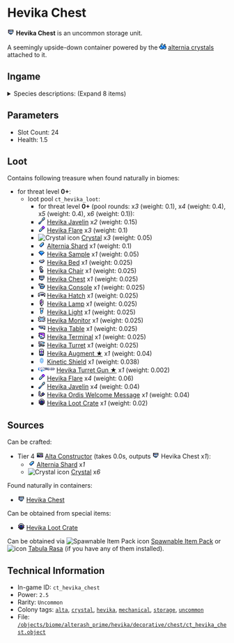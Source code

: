 # Hevika Chest

<img src="https://raw.githubusercontent.com/Ceterai/Enternia/main/objects/biome/alterash_prime/hevika/decorative/chest/icon.png" alt="Hevika Chest icon" loading="lazy" height="16px" width="auto" /> **Hevika Chest** is an uncommon storage unit.

A seemingly upside-down container powered by the <img src="https://raw.githubusercontent.com/Ceterai/Enternia/main/objects/biome/alterash_prime/ionic/ct_alternia_crystal/icon.png" alt="Alternia Crystal icon" loading="lazy" height="16px" width="auto" /> [alternia crystals](https://ceterai.github.io/MyEnternia/Wiki/AlterniaCrystal) attached to it.

## Ingame

<details markdown="1"><summary>Species descriptions: (Expand 8 items)</summary>

- Alta: A reverse-pod powered by alternia crystals. Useful for loading hazardous objects.
- Apex: They really made a mistake when constructed this chest upside down...
- Avian: It's a chest!! Gonna grab all treasures for myself!
- Floran: Thiss chesst want to eat Floran. Floran ssscared.
- Glitch: Wary. Does this chest have some kind of strange vibe around it, or am I imagining things?
- Human: This chest is staring at me! I swear I saw it's moved those eyes!
- Hylotl: This chest resembles a robotic head and looks creepy in some way. Like it can eat you at any minute or something like that.
- Novakid: Ain't you gonna eat me, pal?

</details>

## Parameters

- Slot Count: 24  
- Health: 1.5

## Loot

Contains following treasure when found naturally in biomes:

- for threat level **0+**:
  - loot pool `ct_hevika_loot`:
    - for threat level **0+** (pool rounds: x*3* (weight: 0.1), x*4* (weight: 0.4), x*5* (weight: 0.4), x*6* (weight: 0.1)):
    - <img src="https://raw.githubusercontent.com/Ceterai/Enternia/main/items/throwables/ct_hevika_javelin.png" alt="Hevika Javelin icon" loading="lazy" height="16px" width="auto" /> [Hevika Javelin](https://ceterai.github.io/MyEnternia/Wiki/HevikaJavelin) x*2* (weight: 0.15)
    - <img src="https://raw.githubusercontent.com/Ceterai/Enternia/main/items/throwables/ct_hevika_flare.png" alt="Hevika Flare icon" loading="lazy" height="16px" width="auto" /> [Hevika Flare](https://ceterai.github.io/MyEnternia/Wiki/HevikaFlare) x*3* (weight: 0.1)
    - <img src="https://starbounder.org/mediawiki/images/3/31/Crystal.png" alt="Crystal icon" loading="lazy" height="16px" width="12px" /> [Crystal](https://starbounder.org/Crystal) x*3* (weight: 0.05)
    - <img src="https://raw.githubusercontent.com/Ceterai/Enternia/main/items/generic/crafting/ct_alternia_shard.png" alt="Alternia Shard icon" loading="lazy" height="16px" width="auto" /> [Alternia Shard](https://ceterai.github.io/MyEnternia/Wiki/AlterniaShard) x*1* (weight: 0.1)
    - <img src="https://raw.githubusercontent.com/Ceterai/Enternia/main/objects/biome/alterash_prime/hevika/decorative/sample/icon.png" alt="Hevika Sample icon" loading="lazy" height="16px" width="auto" /> [Hevika Sample](https://ceterai.github.io/MyEnternia/Wiki/HevikaSample) x*1* (weight: 0.05)
    - <img src="https://raw.githubusercontent.com/Ceterai/Enternia/main/objects/biome/alterash_prime/hevika/decorative/bed/icon.png" alt="Hevika Bed icon" loading="lazy" height="16px" width="auto" /> [Hevika Bed](https://ceterai.github.io/MyEnternia/Wiki/HevikaBed) x*1* (weight: 0.025)
    - <img src="https://raw.githubusercontent.com/Ceterai/Enternia/main/objects/biome/alterash_prime/hevika/decorative/chair/icon.png" alt="Hevika Chair icon" loading="lazy" height="16px" width="auto" /> [Hevika Chair](https://ceterai.github.io/MyEnternia/Wiki/HevikaChair) x*1* (weight: 0.025)
    - <img src="https://raw.githubusercontent.com/Ceterai/Enternia/main/objects/biome/alterash_prime/hevika/decorative/chest/icon.png" alt="Hevika Chest icon" loading="lazy" height="16px" width="auto" /> [Hevika Chest](https://ceterai.github.io/MyEnternia/Wiki/HevikaChest) x*1* (weight: 0.025)
    - <img src="https://raw.githubusercontent.com/Ceterai/Enternia/main/objects/biome/alterash_prime/hevika/decorative/console/icon.png" alt="Hevika Console icon" loading="lazy" height="16px" width="auto" /> [Hevika Console](https://ceterai.github.io/MyEnternia/Wiki/HevikaConsole) x*1* (weight: 0.025)
    - <img src="https://raw.githubusercontent.com/Ceterai/Enternia/main/objects/biome/alterash_prime/hevika/decorative/hatch/icon.png" alt="Hevika Hatch icon" loading="lazy" height="16px" width="auto" /> [Hevika Hatch](https://ceterai.github.io/MyEnternia/Wiki/HevikaHatch) x*1* (weight: 0.025)
    - <img src="https://raw.githubusercontent.com/Ceterai/Enternia/main/objects/biome/alterash_prime/hevika/decorative/lamp/icon.png" alt="Hevika Lamp icon" loading="lazy" height="16px" width="auto" /> [Hevika Lamp](https://ceterai.github.io/MyEnternia/Wiki/HevikaLamp) x*1* (weight: 0.025)
    - <img src="https://raw.githubusercontent.com/Ceterai/Enternia/main/objects/biome/alterash_prime/hevika/decorative/light/icon.png" alt="Hevika Light icon" loading="lazy" height="16px" width="auto" /> [Hevika Light](https://ceterai.github.io/MyEnternia/Wiki/HevikaLight) x*1* (weight: 0.025)
    - <img src="https://raw.githubusercontent.com/Ceterai/Enternia/main/objects/biome/alterash_prime/hevika/decorative/monitor/icon.png" alt="Hevika Monitor icon" loading="lazy" height="16px" width="auto" /> [Hevika Monitor](https://ceterai.github.io/MyEnternia/Wiki/HevikaMonitor) x*1* (weight: 0.025)
    - <img src="https://raw.githubusercontent.com/Ceterai/Enternia/main/objects/biome/alterash_prime/hevika/decorative/table/icon.png" alt="Hevika Table icon" loading="lazy" height="16px" width="auto" /> [Hevika Table](https://ceterai.github.io/MyEnternia/Wiki/HevikaTable) x*1* (weight: 0.025)
    - <img src="https://raw.githubusercontent.com/Ceterai/Enternia/main/objects/biome/alterash_prime/hevika/decorative/terminal/icon.png" alt="Hevika Terminal icon" loading="lazy" height="16px" width="auto" /> [Hevika Terminal](https://ceterai.github.io/MyEnternia/Wiki/HevikaTerminal) x*1* (weight: 0.025)
    - <img src="https://raw.githubusercontent.com/Ceterai/Enternia/main/objects/biome/alterash_prime/hevika/decorative/turret/icon.png" alt="Hevika Turret icon" loading="lazy" height="16px" width="auto" /> [Hevika Turret](https://ceterai.github.io/MyEnternia/Wiki/HevikaTurret) x*1* (weight: 0.025)
    - <img src="https://raw.githubusercontent.com/Ceterai/Enternia/main/items/augments/back/ct_hevika_augment.png" alt="Hevika Augment ★ icon" loading="lazy" height="16px" width="auto" /> [Hevika Augment ★](https://ceterai.github.io/MyEnternia/Wiki/HevikaAugment) x*1* (weight: 0.04)
    - <img src="https://raw.githubusercontent.com/Ceterai/Enternia/main/items/active/shields/ct_kinetic_shield.png" alt="Kinetic Shield icon" loading="lazy" height="16px" width="auto" /> [Kinetic Shield](https://ceterai.github.io/MyEnternia/Wiki/KineticShield) x*1* (weight: 0.038)
    - <img src="https://raw.githubusercontent.com/Ceterai/Enternia/main/items/active/weapons/ranged/alta/heavy/ct_hevika_turret_gun.png" alt="Hevika Turret Gun ★ icon" loading="lazy" height="16px" width="auto" /> [Hevika Turret Gun ★](https://ceterai.github.io/MyEnternia/Wiki/HevikaTurretGun) x*1* (weight: 0.002)
    - <img src="https://raw.githubusercontent.com/Ceterai/Enternia/main/items/throwables/ct_hevika_flare.png" alt="Hevika Flare icon" loading="lazy" height="16px" width="auto" /> [Hevika Flare](https://ceterai.github.io/MyEnternia/Wiki/HevikaFlare) x*4* (weight: 0.06)
    - <img src="https://raw.githubusercontent.com/Ceterai/Enternia/main/items/throwables/ct_hevika_javelin.png" alt="Hevika Javelin icon" loading="lazy" height="16px" width="auto" /> [Hevika Javelin](https://ceterai.github.io/MyEnternia/Wiki/HevikaJavelin) x*4* (weight: 0.04)
    - <img src="https://raw.githubusercontent.com/Ceterai/Enternia/main/codex/alta/datamass/hevika.png" alt="Hevika Ordis Welcome Message icon" loading="lazy" height="16px" width="auto" /> [Hevika Ordis Welcome Message](https://ceterai.github.io/MyEnternia/Wiki/HevikaOrdisWelcomeMessage) x*1* (weight: 0.04)
    - <img src="https://raw.githubusercontent.com/Ceterai/Enternia/main/items/active/alta/loot/biome/ct_hevika_loot.png" alt="Hevika Loot Crate icon" loading="lazy" height="16px" width="auto" /> [Hevika Loot Crate](https://ceterai.github.io/MyEnternia/Wiki/HevikaLootCrate) x*1* (weight: 0.02)

## Sources

Can be crafted:

- Tier 4 ![ ](https://raw.githubusercontent.com/Ceterai/Enternia/main/objects/alta/crafting/constructor/icon4.png) [Alta Constructor](https://ceterai.github.io/MyEnternia/Wiki/AltaConstructor) (takes 0.0s, outputs <img src="https://raw.githubusercontent.com/Ceterai/Enternia/main/objects/biome/alterash_prime/hevika/decorative/chest/icon.png" alt="Hevika Chest icon" loading="lazy" height="16px" width="auto" /> Hevika Chest x*1*):
  - <img src="https://raw.githubusercontent.com/Ceterai/Enternia/main/items/generic/crafting/ct_alternia_shard.png" alt="Alternia Shard icon" loading="lazy" height="16px" width="auto" /> [Alternia Shard](https://ceterai.github.io/MyEnternia/Wiki/AlterniaShard) x*1*
  - <img src="https://starbounder.org/mediawiki/images/3/31/Crystal.png" alt="Crystal icon" loading="lazy" height="16px" width="12px" /> [Crystal](https://starbounder.org/Crystal) x*6*

Found naturally in containers:

- <img src="https://raw.githubusercontent.com/Ceterai/Enternia/main/objects/biome/alterash_prime/hevika/decorative/chest/icon.png" alt="Hevika Chest icon" loading="lazy" height="16px" width="auto" /> [Hevika Chest](https://ceterai.github.io/MyEnternia/Wiki/HevikaChest)

Can be obtained from special items:

- <img src="https://raw.githubusercontent.com/Ceterai/Enternia/main/items/active/alta/loot/biome/ct_hevika_loot.png" alt="Hevika Loot Crate icon" loading="lazy" height="16px" width="auto" /> [Hevika Loot Crate](https://ceterai.github.io/MyEnternia/Wiki/HevikaLootCrate)

Can be obtained via <img src="https://raw.githubusercontent.com/Silverfeelin/Starbound-SpawnableItemPack/master/interface/sip/iconSmall.png" alt="Spawnable Item Pack icon" width="18" height="14"/> [Spawnable Item Pack](https://steamcommunity.com/sharedfiles/filedetails/?id=733665104) or <img src="https://steamuserimages-a.akamaihd.net/ugc/263843960696222713/3EC9A7C005541F7D577EBCB8C5736B4EFC9973D6/" alt="icon" width="8" height="12"/> [Tabula Rasa](https://community.playstarbound.com/resources/the-tabula-rasa.3222/) (if you have any of them installed).

## Technical Information

- In-game ID: `ct_hevika_chest`
- Power: `2.5`
- Rarity: `Uncommon`
- Colony tags: [`alta`](https://ceterai.github.io/MyEnternia/Wiki/Tags/Alta), [`crystal`](https://ceterai.github.io/MyEnternia/Wiki/Tags/Crystal), [`hevika`](https://ceterai.github.io/MyEnternia/Wiki/Tags/Hevika), [`mechanical`](https://ceterai.github.io/MyEnternia/Wiki/Tags/Mechanical), [`storage`](https://ceterai.github.io/MyEnternia/Wiki/Tags/Storage), [`uncommon`](https://ceterai.github.io/MyEnternia/Wiki/Tags/Uncommon)
- File: [`/objects/biome/alterash_prime/hevika/decorative/chest/ct_hevika_chest.object`](https://github.com/Ceterai/Enternia/blob/main/objects/biome/alterash_prime/hevika/decorative/chest/ct_hevika_chest.object)
